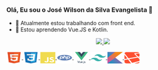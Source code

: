 ### Olá, Eu sou o José Wilson da Silva Evangelista 👋
- 🔭 Atualmente estou trabalhando com front end.
- 🌱 Estou aprendendo Vue.JS e Kotlin.

<div align="center">
  <a href="https://github.com/WilsonSe454">
  <img height="150em" src="https://github-readme-stats.vercel.app/api?username=WilsonSe454&show_icons=true&theme=dracula&include_all_commits=true&count_private=true&cache_seconds=1800"/>
    <img height="150em" src="https://github-readme-stats.vercel.app/api/top-langs/?username=WilsonSe454&layout=compact&langs_count=7&theme=dracula&cache_seconds=1800"/>
</div>
  
<div style="display: inline_block"><br>
  <img align="center" alt="HTML" height="30" width="40" src="https://raw.githubusercontent.com/devicons/devicon/master/icons/html5/html5-original.svg">
  <img align="center" alt="CSS" height="30" width="40" src="https://raw.githubusercontent.com/devicons/devicon/master/icons/css3/css3-original.svg">
  <img align="center" alt="JavaScript" height="30" width="40" src="https://raw.githubusercontent.com/devicons/devicon/master/icons/javascript/javascript-plain.svg">
  <img align="center" alt="PHP" height="30" width="40" src="https://github.com/devicons/devicon/blob/master/icons/php/php-plain.svg">
  <img align="center" alt="Vue.JS" height="30" width="40" src="https://github.com/devicons/devicon/blob/master/icons/vuejs/vuejs-original-wordmark.svg">
  <img align="center" alt="Tailwind CSS" height="30" width="40" src="https://github.com/devicons/devicon/blob/master/icons/tailwindcss/tailwindcss-plain.svg">
  <img align="center" alt="Wilson-Vue.JS" height="30" width="40" src="https://github.com/devicons/devicon/blob/master/icons/kotlin/kotlin-original.svg">
  <img align="center" alt="Laravel" height="30" width="40" src="https://github.com/devicons/devicon/blob/master/icons/laravel/laravel-plain.svg">
</div>
  

<!--
**WilsonSe454/WilsonSe454** is a ✨ _special_ ✨ repository because its `README.md` (this file) appears on your GitHub profile.

Here are some ideas to get you started:

-  I’m currently working on ...
- 🌱 I’m currently learning ...
- 👯 I’m looking to collaborate on ...
- 🤔 I’m looking for help with ...
- 💬 Ask me about ...
- 📫 How to reach me: ...
- 😄 Pronouns: ...
- ⚡ Fun fact: ...
-->
